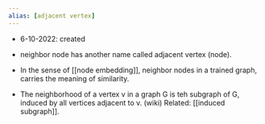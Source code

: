 ```yaml
---
alias: [adjacent vertex]
---
```


- 6-10-2022: created

- neighbor node has another name called adjacent vertex (node). 
- In the sense of [[node embedding]], neighbor nodes in a trained graph, carries the meaning of similarity.  
- The neighborhood of a vertex v in a graph G is teh subgraph of G, induced by all vertices adjacent to v. (wiki)  Related: [[induced subgraph]].  